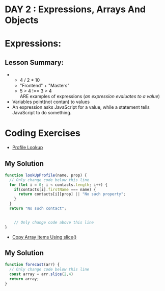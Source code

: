 # DAY 2 : Expressions, Arrays And Objects
# Expressions:
## Lesson Summary:
*  * 4 / 2 * 10
   * "Frontend" + "Masters"
    * 5 > 4 !== 3 > 4   
  ARE examples of expressions  (_an expression evaluates to a value_)
* Variables point(not contan) to values
* An expression asks JavaScript for a value, while a statement tells JavaScript to do something.


# Coding Exercises
* [Profile Lookup](https://www.freecodecamp.org/learn/javascript-algorithms-and-data-structures/basic-javascript/profile-lookup)
## My Solution
```javascript
function lookUpProfile(name, prop) {
  // Only change code below this line
  for (let i = 0; i < contacts.length; i++) {
    if(contacts[i].firstName === name) {
      return contacts[i][prop] || "No such property";
    }
  }
  return "No such contact";

 
    // Only change code above this line
}

``` 
* [Copy Array Items Using slice()](https://www.freecodecamp.org/learn/javascript-algorithms-and-data-structures/basic-data-structures/copy-array-items-using-slice)
## My Solution
```javascript
function forecast(arr) {
  // Only change code below this line
  const array = arr.slice(2,4)
  return array;
}

``` 
